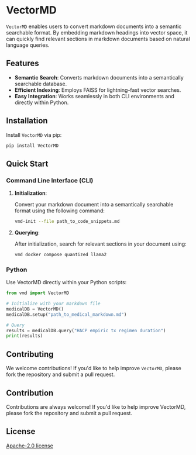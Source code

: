 # VectorMD

`VectorMD` enables users to convert markdown documents into a semantic searchable format. By embedding markdown headings into vector space, it can quickly find relevant sections in markdown documents based on natural language queries.

## Features

- **Semantic Search**: Converts markdown documents into a semantically searchable database.
- **Efficient Indexing**: Employs FAISS for lightning-fast vector searches.
- **Easy Integration**: Works seamlessly in both CLI environments and directly within Python.

## Installation

Install `VectorMD` via pip:

```bash
pip install VectorMD
```

## Quick Start

### Command Line Interface (CLI)

1. **Initialization**:

   Convert your markdown document into a semantically searchable format using the following command:
   
   ```bash
   vmd-init --file path_to_code_snippets.md
   ```

2. **Querying**:

   After initialization, search for relevant sections in your document using:
   
   ```bash
   vmd docker compose quantized llama2
   ```

### Python

Use VectorMD directly within your Python scripts:

```python
from vmd import VectorMD

# Initialize with your markdown file
medicalDB = VectorMD()
medicalDB.setup("path_to_medical_markdown.md")

# Query
results = medicalDB.query("HACP empiric tx regimen duration")
print(results)
```

## Contributing

We welcome contributions! If you'd like to help improve `VectorMD`, please fork the repository and submit a pull request.

## Contribution

Contributions are always welcome! If you'd like to help improve VectorMD, please fork the repository and submit a pull request.

## License

[Apache-2.0 license](LICENSE)
